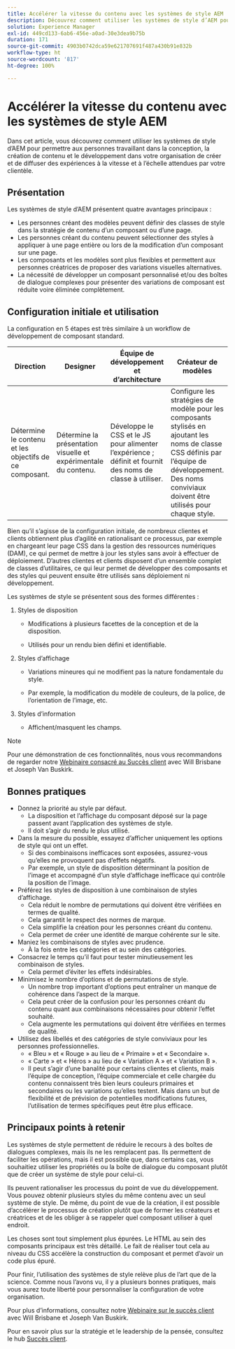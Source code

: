 ```yaml
---
title: Accélérer la vitesse du contenu avec les systèmes de style AEM
description: Découvrez comment utiliser les systèmes de style d’AEM pour permettre aux personnes travaillant dans la conception, la création de contenu et le développement dans votre organisation de créer et de diffuser des expériences à la vitesse et à l’échelle attendues par votre clientèle.
solution: Experience Manager
exl-id: 449cd133-6ab6-456e-a0ad-30e3dea9b75b
duration: 171
source-git-commit: 4903b0742dca59e621707691f487a430b91e832b
workflow-type: ht
source-wordcount: '817'
ht-degree: 100%

---
```


# Accélérer la vitesse du contenu avec les systèmes de style AEM

Dans cet article, vous découvrez comment utiliser les systèmes de style d’AEM pour permettre aux personnes travaillant dans la conception, la création de contenu et le développement dans votre organisation de créer et de diffuser des expériences à la vitesse et à l’échelle attendues par votre clientèle.

## Présentation

Les systèmes de style d’AEM présentent quatre avantages principaux :

* Les personnes créant des modèles peuvent définir des classes de style dans la stratégie de contenu d’un composant ou d’une page.
* Les personnes créant du contenu peuvent sélectionner des styles à appliquer à une page entière ou lors de la modification d’un composant sur une page.
* Les composants et les modèles sont plus flexibles et permettent aux personnes créatrices de proposer des variations visuelles alternatives.
* La nécessité de développer un composant personnalisé et/ou des boîtes de dialogue complexes pour présenter des variations de composant est réduite voire éliminée complètement.

## Configuration initiale et utilisation

La configuration en 5 étapes est très similaire à un workflow de développement de composant standard.

| **Direction** | **Designer** | **Équipe de développement et d’architecture** | **Créateur de modèles** | **Créateur de contenu** |
| --- | --- | --- | --- | --- |
| Détermine le contenu et les objectifs de ce composant. | Détermine la présentation visuelle et expérimentale du contenu. | Développe le CSS et le JS pour alimenter l’expérience ; définit et fournit des noms de classe à utiliser. | Configure les stratégies de modèle pour les composants stylisés en ajoutant les noms de classe CSS définis par l’équipe de développement. Des noms conviviaux doivent être utilisés pour chaque style. | Lors de la création de pages, applique les styles selon les besoins pour obtenir l’aspect souhaité. |

Bien qu’il s’agisse de la configuration initiale, de nombreux clientes et clients obtiennent plus d’agilité en rationalisant ce processus, par exemple en chargeant leur page CSS dans la gestion des ressources numériques (DAM), ce qui permet de mettre à jour les styles sans avoir à effectuer de déploiement. D’autres clientes et clients disposent d’un ensemble complet de classes d’utilitaires, ce qui leur permet de développer des composants et des styles qui peuvent ensuite être utilisés sans déploiement ni développement.

Les systèmes de style se présentent sous des formes différentes :

1. Styles de disposition

   * Modifications à plusieurs facettes de la conception et de la disposition.

   * Utilisés pour un rendu bien défini et identifiable.

1. Styles d’affichage
   * Variations mineures qui ne modifient pas la nature fondamentale du style.

   * Par exemple, la modification du modèle de couleurs, de la police, de l’orientation de l’image, etc.

1. Styles d’information

   * Affichent/masquent les champs.

>[!NOTE]
>
>Pour une démonstration de ces fonctionnalités, nous vous recommandons de regarder notre [Webinaire consacré au Succès client](https://adobecustomersuccess.adobeconnect.com/pob610c9mffjmp4/) avec Will Brisbane et Joseph Van Buskirk.

## Bonnes pratiques

* Donnez la priorité au style par défaut.
   * La disposition et l’affichage du composant déposé sur la page passent avant l’application des systèmes de style.
   * Il doit s’agir du rendu le plus utilisé.
* Dans la mesure du possible, essayez d’afficher uniquement les options de style qui ont un effet.
   * Si des combinaisons inefficaces sont exposées, assurez-vous qu’elles ne provoquent pas d’effets négatifs.
   * Par exemple, un style de disposition déterminant la position de l’image et accompagné d’un style d’affichage inefficace qui contrôle la position de l’image.
* Préférez les styles de disposition à une combinaison de styles d’affichage.
   * Cela réduit le nombre de permutations qui doivent être vérifiées en termes de qualité.
   * Cela garantit le respect des normes de marque.
   * Cela simplifie la création pour les personnes créant du contenu.
   * Cela permet de créer une identité de marque cohérente sur le site.
* Maniez les combinaisons de styles avec prudence.
   * À la fois entre les catégories et au sein des catégories.
* Consacrez le temps qu’il faut pour tester minutieusement les combinaison de styles.
   * Cela permet d’éviter les effets indésirables.
* Minimisez le nombre d’options et de permutations de style.
   * Un nombre trop important d’options peut entraîner un manque de cohérence dans l’aspect de la marque.
   * Cela peut créer de la confusion pour les personnes créant du contenu quant aux combinaisons nécessaires pour obtenir l’effet souhaité.
   * Cela augmente les permutations qui doivent être vérifiées en termes de qualité.
* Utilisez des libellés et des catégories de style conviviaux pour les personnes professionnelles.
   * « Bleu » et « Rouge » au lieu de « Primaire » et « Secondaire ».
   * « Carte » et « Héros » au lieu de « Variation A » et « Variation B ».
   * Il peut s’agir d’une banalité pour certains clientes et clients, mais l’équipe de conception, l’équipe commerciale et celle chargée du contenu connaissent très bien leurs couleurs primaires et secondaires ou les variations qu’elles testent. Mais dans un but de flexibilité et de prévision de potentielles modifications futures, l’utilisation de termes spécifiques peut être plus efficace.

## Principaux points à retenir

Les systèmes de style permettent de réduire le recours à des boîtes de dialogues complexes, mais ils ne les remplacent pas. Ils permettent de faciliter les opérations, mais il est possible que, dans certains cas, vous souhaitiez utiliser les propriétés ou la boîte de dialogue du composant plutôt que de créer un système de style pour celui-ci.

Ils peuvent rationaliser les processus du point de vue du développement. Vous pouvez obtenir plusieurs styles du même contenu avec un seul système de style. De même, du point de vue de la création, il est possible d’accélérer le processus de création plutôt que de former les créateurs et créatrices et de les obliger à se rappeler quel composant utiliser à quel endroit.

Les choses sont tout simplement plus épurées. Le HTML au sein des composants principaux est très détaillé. Le fait de réaliser tout cela au niveau du CSS accélère la construction du composant et permet d’avoir un code plus épuré.

Pour finir, l’utilisation des systèmes de style relève plus de l’art que de la science. Comme nous l’avons vu, il y a plusieurs bonnes pratiques, mais vous aurez toute liberté pour personnaliser la configuration de votre organisation.

Pour plus d’informations, consultez notre [Webinaire sur le succès client](https://adobecustomersuccess.adobeconnect.com/pob610c9mffjmp4/) avec Will Brisbane et Joseph Van Buskirk.

Pour en savoir plus sur la stratégie et le leadership de la pensée, consultez le hub [Succès client](https://experienceleague.adobe.com/docs/customer-success/customer-success/overview.html?lang=fr).
